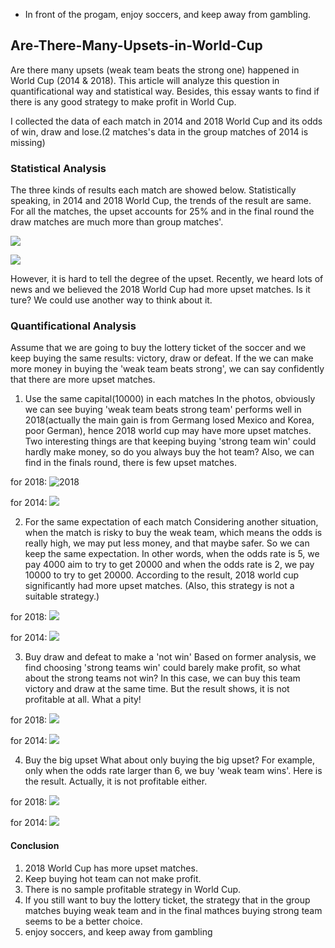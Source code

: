 - In front of the progam, enjoy soccers, and keep away from gambling.

## Are-There-Many-Upsets-in-World-Cup

Are there many upsets (weak team beats the strong one) happened in World Cup (2014 &amp; 2018). This article will analyze this question in quantificational way and statistical way. Besides, this essay wants to find if there is any good strategy to make profit in World Cup.

I collected the data of each match in 2014 and 2018 World Cup and its odds of win, draw and lose.(2 matches's data in the group matches of 2014 is missing)  

### Statistical Analysis
The three kinds of results each match are showed below. Statistically speaking, in 2014 and 2018 World Cup, the trends of the result are same. For all the matches, the upset accounts for 25% and in the final round the draw matches are much more than group matches'. 

![](https://ws3.sinaimg.cn/large/006tNc79gy1ftpcxwqi6yj30s20e2wf0.jpg)

![](https://ws1.sinaimg.cn/large/006tNc79gy1ftpd9a5iozj30ug0e474u.jpg)

However, it is hard to tell the degree of the upset. Recently, we heard lots of news and we believed the 2018 World Cup had more upset matches. Is it ture? We could use another way to think about it.

### Quantificational Analysis

Assume that we are going to buy the lottery ticket of the soccer and we keep buying the same results: victory, draw or defeat. If the we can make more money in buying the 'weak team beats strong', we can say confidently that there are more upset matches.

1. Use the same capital(10000) in each matches
In the photos, obviously we can see buying 'weak team beats strong team' performs well in 2018(actually the main gain is from Germang losed Mexico and Korea, poor German), hence 2018 world cup may have more upset matches.  
Two interesting things are that keeping buying 'strong team win' could hardly make money, so do you always buy the hot team? Also, we can find in the finals round, there is few upset matches.

for 2018:
![2018](https://ws3.sinaimg.cn/large/006tNc79gy1ftpdzkp3r1j30vq0duaaq.jpg)

for 2014:
![](https://ws3.sinaimg.cn/large/006tNc79gy1ftpe1q76ghj30vi0deq3o.jpg)

2. For the same expectation of each match
Considering another situation, when the match is risky to buy the weak team, which means the odds is really high, we may put less money, and that maybe safer. So we can keep the same expectation. In other words, when the odds rate is 5, we pay 4000 aim to try to get 20000 and when the odds rate is 2, we pay 10000 to try to get 20000. According to the result, 2018 world cup significantly had more upset matches. (Also, this strategy is not a suitable strategy.)

for 2018:
![](https://ws3.sinaimg.cn/large/006tNc79gy1ftpepz4jqdj30va0dgwf6.jpg)

for 2014:
![](https://ws3.sinaimg.cn/large/006tNc79gy1ftpeq8df3uj30vi0dgt9f.jpg)

3. Buy draw and defeat to make a 'not win'
Based on former analysis, we find choosing 'strong teams win' could barely make profit, so what about the strong teams not win? In this case, we can buy this team victory and draw at the same time. But the result shows, it is not profitable at all. What a pity!

for 2018:
![](https://ws3.sinaimg.cn/large/006tNc79gy1ftpf3as47tj30vw0e43yz.jpg)

for 2014:
![](https://ws1.sinaimg.cn/large/006tNc79gy1ftpf3l44uej30w00e0wex.jpg)

4. Buy the big upset
What about only buying the big upset? For example, only when the odds rate larger than 6, we buy 'weak team wins'. Here is the result. Actually, it is not profitable either.

for 2018:
![](https://ws4.sinaimg.cn/large/006tNc79gy1ftpf78nyo0j30vc0dwdg4.jpg)

for 2014:
![](https://ws1.sinaimg.cn/large/006tNc79gy1ftpf7l9wutj30vc0dsdg2.jpg)

#### Conclusion
1. 2018 World Cup has more upset matches.
2. Keep buying hot team can not make profit.
3. There is no sample profitable strategy in World Cup.
4. If you still want to buy the lottery ticket, the strategy that in the group matches buying weak team and in the final mathces buying strong team seems to be a better choice.
5. enjoy soccers, and keep away from gambling





